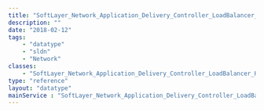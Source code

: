 ```yaml
---
title: "SoftLayer_Network_Application_Delivery_Controller_LoadBalancer_Health_Check"
description: ""
date: "2018-02-12"
tags:
    - "datatype"
    - "sldn"
    - "Network"
classes:
    - "SoftLayer_Network_Application_Delivery_Controller_LoadBalancer_Health_Check"
type: "reference"
layout: "datatype"
mainService : "SoftLayer_Network_Application_Delivery_Controller_LoadBalancer_Health_Check"
---
```

